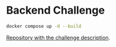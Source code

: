 # Backend Challenge

```bash
docker compose up -d --build
```

[Repository with the challenge description](https://github.com/hello-umi/backend-challenge/blob/master/README.md).

